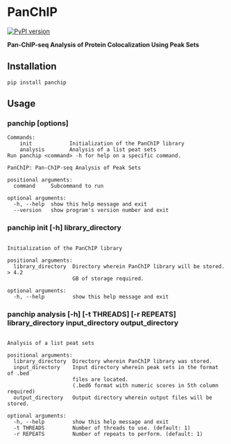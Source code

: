 # PanChIP

[![PyPI version](https://badge.fury.io/py/PanChIP.svg)](https://badge.fury.io/py/PanChIP)

**Pan-ChIP-seq Analysis of Protein Colocalization Using Peak Sets**

## Installation
```shell
pip install panchip
```

## Usage

### panchip <command> [options]

```shell
Commands:
    init            Initialization of the PanChIP library
    analysis        Analysis of a list peat sets
Run panchip <command> -h for help on a specific command.

PanChIP: Pan-ChIP-seq Analysis of Peak Sets

positional arguments:
  command     Subcommand to run

optional arguments:
  -h, --help  show this help message and exit
  --version   show program's version number and exit
```

### panchip init [-h] library_directory

```shell

Initialization of the PanChIP library

positional arguments:
  library_directory  Directory wherein PanChIP library will be stored. > 4.2
                     GB of storage required.

optional arguments:
  -h, --help         show this help message and exit
```

### panchip analysis [-h] [-t THREADS] [-r REPEATS] library_directory input_directory output_directory

```shell

Analysis of a list peat sets

positional arguments:
  library_directory  Directory wherein PanChIP library was stored.
  input_directory    Input directory wherein peak sets in the format of .bed
                     files are located.
                     (.bed6 format with numeric scores in 5th column required)
  output_directory   Output directory wherein output files will be stored.

optional arguments:
  -h, --help         show this help message and exit
  -t THREADS         Number of threads to use. (default: 1)
  -r REPEATS         Number of repeats to perform. (default: 1)
```

